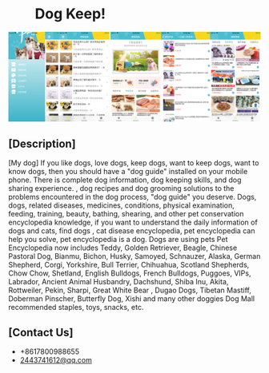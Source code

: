 #              Dog     Keep!

![](https://github.com/lilaiwei1236/Lucky/blob/master/DogKeep.png)


## [Description]
[My dog]
If you like dogs, love dogs, keep dogs, want to keep dogs, want to know dogs, then you should have a "dog guide" installed on your mobile phone. There is complete dog information, dog keeping skills, and dog sharing experience. , dog recipes and dog grooming solutions to the problems encountered in the dog process, "dog guide" you deserve.
Dogs, dogs, related diseases, medicines, conditions, physical examination, feeding, training, beauty, bathing, shearing, and other pet conservation encyclopedia knowledge, if you want to understand the daily information of dogs and cats, find dogs , cat disease encyclopedia, pet encyclopedia can help you solve, pet encyclopedia is a dog.
Dogs are using pets
Pet Encyclopedia now includes Teddy, Golden Retriever, Beagle, Chinese Pastoral Dog, Bianmu, Bichon, Husky, Samoyed, Schnauzer, Alaska, German Shepherd, Corgi, Yorkshire, Bull Terrier, Chihuahua, Scotland Shepherds, Chow Chow, Shetland, English Bulldogs, French Bulldogs, Puggoes, VIPs, Labrador, Ancient Animal Husbandry, Dachshund, Shiba Inu, Akita, Rottweiler, Pekin, Sharpi, Great White Bear , Dugao Dogs, Tibetan Mastiff, Doberman Pinscher, Butterfly Dog, Xishi and many other doggies
Dog Mall recommended staples, toys, snacks, etc.
## [Contact Us]

* +8617800988655
* 2443741612@qq.com







